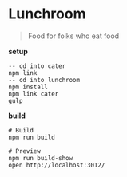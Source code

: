 # Lunchroom

> Food for folks who eat food

__setup__

```
-- cd into cater
npm link
-- cd into lunchroom
npm install
npm link cater
gulp
```

__build__

```
# Build
npm run build

# Preview
npm run build-show
open http://localhost:3012/
```
